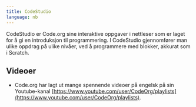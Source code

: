 ```yaml
---
title: CodeStudio
language: nb
---
```


CodeStudio er Code.org sine interaktive oppgaver i nettleser som er laget for å
gi en introduksjon til programmering. I CodeStudio gjennomfører man ulike
oppdrag på ulike nivåer, ved å programmere med blokker, akkurat som i Scratch.

## Videoer

- Code.org har lagt ut mange spennende videoer på engelsk på sin Youtube-kanal [https://www.youtube.com/user/CodeOrg/playlists](https://www.youtube.com/user/CodeOrg/playlists).
